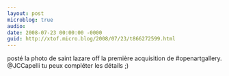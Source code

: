 ```yaml
---
layout: post
microblog: true
audio: 
date: 2008-07-23 00:00:00 -0000
guid: http://xtof.micro.blog/2008/07/23/t866272599.html
---
```

posté la photo de saint lazare off la première acquisition de #openartgallery. @JCCapelli tu peux compléter les détails ;)

